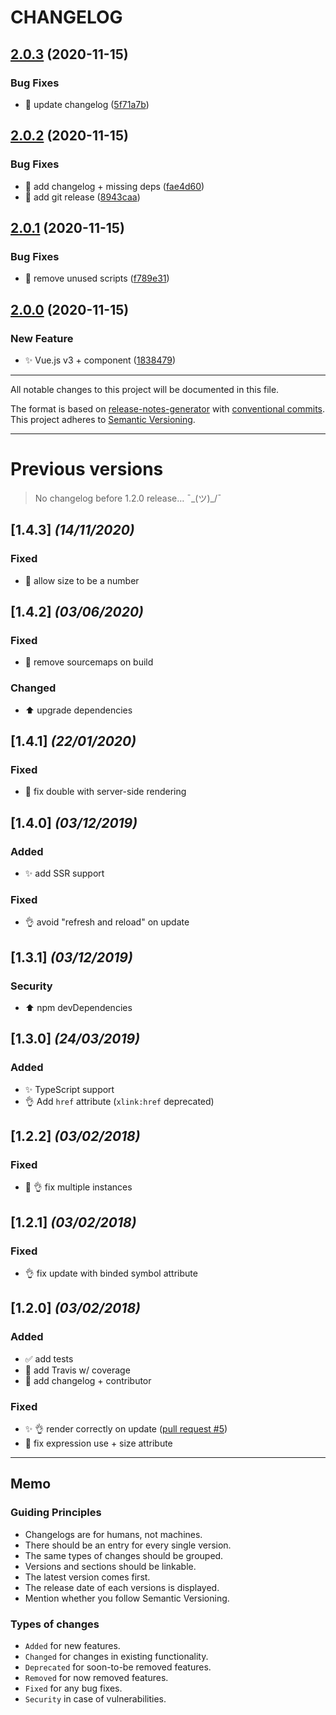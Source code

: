 # CHANGELOG

## [2.0.3](https://github.com/thierrymichel/vue-svg-sprite/compare/v2.0.2...v2.0.3) (2020-11-15)


### Bug Fixes

* :green_heart: update changelog ([5f71a7b](https://github.com/thierrymichel/vue-svg-sprite/commit/5f71a7b94a9a06e0a9548c715982d21921884609))

## [2.0.2](https://github.com/thierrymichel/vue-svg-sprite/compare/v2.0.1...v2.0.2) (2020-11-15)

### Bug Fixes

- :green_heart: add changelog + missing deps ([fae4d60](https://github.com/thierrymichel/vue-svg-sprite/commit/fae4d60b216dd2269b5b0ff93dc3057714462534))
- :green_heart: add git release ([8943caa](https://github.com/thierrymichel/vue-svg-sprite/commit/8943caaed1d0df67b1a61e5a8accd93d101bd4c9))

## [2.0.1](https://github.com/thierrymichel/vue-svg-sprite/compare/v2.0.0...v2.0.1) (2020-11-15)

### Bug Fixes

- :wrench: remove unused scripts ([f789e31](https://github.com/thierrymichel/vue-svg-sprite/commit/f789e31e89b57296c3ec307ff67670a9d94d6fdc))

## [2.0.0](https://github.com/thierrymichel/vue-svg-sprite/compare/v1.4.3...v2.0.0) (2020-11-15)

### New Feature

- :sparkles: Vue.js v3 + component ([1838479](https://github.com/thierrymichel/vue-svg-sprite/commit/1838479e9c97f64f17b971b42fa6f7dd4c2320ca))

---

All notable changes to this project will be documented in this file.

The format is based on [release-notes-generator](https://github.com/semantic-release/release-notes-generator) with [conventional commits](https://github.com/conventional-changelog/conventional-changelog).<br>
This project adheres to [Semantic Versioning](http://semver.org/spec/v2.0.0.html).

---

# Previous versions

> No changelog before 1.2.0 release… ¯\_(ツ)\_/¯

## [1.4.3] _(14/11/2020)_

### Fixed

- :bug: allow size to be a number

## [1.4.2] _(03/06/2020)_

### Fixed

- :wrench: remove sourcemaps on build

### Changed

- :arrow_up: upgrade dependencies

## [1.4.1] _(22/01/2020)_

### Fixed

- :bug: fix double <use> with server-side rendering

## [1.4.0] _(03/12/2019)_

### Added

- :sparkles: add SSR support

### Fixed

- :ok_hand: avoid <use> "refresh and reload" on update

## [1.3.1] _(03/12/2019)_

### Security

- :arrow_up: npm devDependencies

## [1.3.0] _(24/03/2019)_

### Added

- :sparkles: TypeScript support
- :ok_hand: Add `href` attribute (`xlink:href` deprecated)

## [1.2.2] _(03/02/2018)_

### Fixed

- :bug: :ok_hand: fix multiple instances

## [1.2.1] _(03/02/2018)_

### Fixed

- :ok_hand: fix update with binded symbol attribute

## [1.2.0] _(03/02/2018)_

### Added

- :white_check_mark: add tests
- :construction_worker: add Travis w/ coverage
- :memo: add changelog + contributor

### Fixed

- :sparkles: :ok_hand: render correctly on update ([pull request #5](https://github.com/thierrymichel/vue-svg-sprite/pull/5))
- :bug: fix expression use + size attribute

---

## Memo

### Guiding Principles

- Changelogs are for humans, not machines.
- There should be an entry for every single version.
- The same types of changes should be grouped.
- Versions and sections should be linkable.
- The latest version comes first.
- The release date of each versions is displayed.
- Mention whether you follow Semantic Versioning.

### Types of changes

- `Added` for new features.
- `Changed` for changes in existing functionality.
- `Deprecated` for soon-to-be removed features.
- `Removed` for now removed features.
- `Fixed` for any bug fixes.
- `Security` in case of vulnerabilities.
